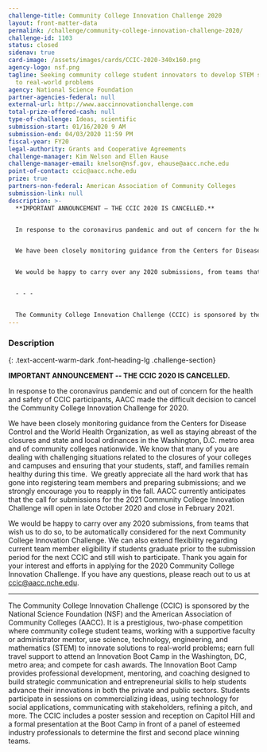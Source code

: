 ```yaml
---
challenge-title: Community College Innovation Challenge 2020
layout: front-matter-data
permalink: /challenge/community-college-innovation-challenge-2020/
challenge-id: 1103
status: closed
sidenav: true
card-image: /assets/images/cards/CCIC-2020-340x160.png
agency-logo: nsf.png
tagline: Seeking community college student innovators to develop STEM solutions
  to real-world problems
agency: National Science Foundation
partner-agencies-federal: null
external-url: http://www.aaccinnovationchallenge.com
total-prize-offered-cash: null
type-of-challenge: Ideas, scientific
submission-start: 01/16/2020 9 AM
submission-end: 04/03/2020 11:59 PM
fiscal-year: FY20
legal-authority: Grants and Cooperative Agreements
challenge-manager: Kim Nelson and Ellen Hause
challenge-manager-email: knelson@nsf.gov, ehause@aacc.nche.edu
point-of-contact: ccic@aacc.nche.edu
prize: true
partners-non-federal: American Association of Community Colleges
submission-link: null
description: >-
  **IMPORTANT ANNOUNCEMENT – THE CCIC 2020 IS CANCELLED.**


  In response to the coronavirus pandemic and out of concern for the health and safety of CCIC participants, AACC made the difficult decision to cancel the Community College Innovation Challenge for 2020.


  We have been closely monitoring guidance from the Centers for Disease Control and the World Health Organization, as well as staying abreast of the closures and state and local ordinances in the Washington, D.C. metro area and of community colleges nationwide. We know that many of you are dealing with challenging situations related to the closures of your colleges and campuses and ensuring that your students, staff, and families remain healthy during this time. We greatly appreciate all the hard work that has gone into registering team members and preparing submissions; and we strongly encourage you to reapply in the fall. AACC currently anticipates that the call for submissions for the 2021 Community College Innovation Challenge will open in late October 2020 and close in February 2021.


  We would be happy to carry over any 2020 submissions, from teams that wish us to do so, to be automatically considered for the next Community College Innovation Challenge. We can also extend flexibility regarding current team member eligibility if students graduate prior to the submission period for the next CCIC and still wish to participate. Thank you again for your interest and efforts in applying for the 2020 Community College Innovation Challenge. If you have any questions, please reach out to us at ccic@aacc.nche.edu.


  - - -


  The Community College Innovation Challenge (CCIC) is sponsored by the National Science Foundation (NSF) and the American Association of Community Colleges (AACC). It is a prestigious, two-phase competition where community college student teams, working with a supportive faculty or administrator mentor, use science, technology, engineering, and mathematics (STEM) to innovate solutions to real-world problems; earn full travel support to attend an Innovation Boot Camp in the Washington, DC, metro area; and compete for cash awards. The Innovation Boot Camp provides professional development, mentoring, and coaching designed to build strategic communication and entrepreneurial skills to help students advance their innovations in both the private and public sectors. Students participate in sessions on commercializing ideas, using technology for social applications, communicating with stakeholders, refining a pitch, and more. The CCIC includes a poster session and reception on Capitol Hill and a formal presentation at the Boot Camp in front of a panel of esteemed industry professionals to determine the first and second place winning teams.
---
```




<!-- Description start -->
### Description
{: .text-accent-warm-dark .font-heading-lg .challenge-section}

**IMPORTANT ANNOUNCEMENT -- THE CCIC 2020 IS CANCELLED.**


In response to the coronavirus pandemic and out of concern for the health and safety of CCIC
participants, AACC made the difficult decision to cancel the Community College Innovation
Challenge for 2020.

We have been closely monitoring guidance from the Centers for Disease Control and the World
Health Organization, as well as staying abreast of the closures and state and local ordinances in
the Washington, D.C. metro area and of community colleges nationwide. We know that many
of you are dealing with challenging situations related to the closures of your colleges and
campuses and ensuring that your students, staff, and families remain healthy during this time. 
We greatly appreciate all the hard work that has gone into registering team members and
preparing submissions; and we strongly encourage you to reapply in the fall. AACC currently
anticipates that the call for submissions for the 2021 Community College Innovation Challenge
will open in late October 2020 and close in February 2021.

We would be happy to carry over any 2020 submissions, from teams that wish us to do so, to
be automatically considered for the next Community College Innovation Challenge. We can also
extend flexibility regarding current team member eligibility if students graduate prior to the
submission period for the next CCIC and still wish to participate.
Thank you again for your interest and efforts in applying for the 2020 Community College
Innovation Challenge. If you have any questions, please reach out to us at ccic@aacc.nche.edu.

* * *

The Community College Innovation Challenge (CCIC) is sponsored by the
National Science Foundation (NSF) and the American Association of Community
Colleges (AACC). It is a prestigious, two-phase competition where community
college student teams, working with a supportive faculty or administrator mentor,
use science, technology, engineering, and mathematics (STEM) to innovate
solutions to real-world problems; earn full travel support to attend an Innovation
Boot Camp in the Washington, DC, metro area; and compete for cash awards.
The Innovation Boot Camp provides professional development, mentoring, and
coaching designed to build strategic communication and entrepreneurial skills to
help students advance their innovations in both the private and public sectors.
Students participate in sessions on commercializing ideas, using technology for
social applications, communicating with stakeholders, refining a pitch, and more.
The CCIC includes a poster session and reception on Capitol Hill and a formal
presentation at the Boot Camp in front of a panel of esteemed industry
professionals to determine the first and second place winning teams.
